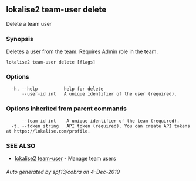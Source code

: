 ## lokalise2 team-user delete

Delete a team user

### Synopsis

Deletes a user from the team. Requires Admin role in the team.

```
lokalise2 team-user delete [flags]
```

### Options

```
  -h, --help          help for delete
      --user-id int   A unique identifier of the user (required).
```

### Options inherited from parent commands

```
      --team-id int    A unique identifier of the team (required).
  -t, --token string   API token (required). You can create API tokens at https://lokalise.com/profile.
```

### SEE ALSO

* [lokalise2 team-user](lokalise2_team-user.md)	 - Manage team users

###### Auto generated by spf13/cobra on 4-Dec-2019
